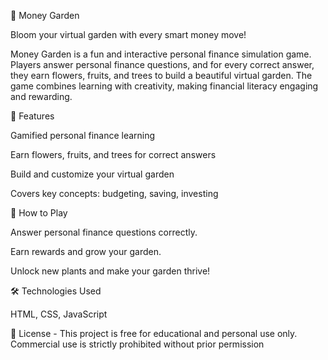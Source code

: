 🌱 Money Garden

Bloom your virtual garden with every smart money move!

Money Garden is a fun and interactive personal finance simulation game. Players answer personal finance questions, and for every correct answer, they earn flowers, fruits, and trees to build a beautiful virtual garden. The game combines learning with creativity, making financial literacy engaging and rewarding.

🎯 Features

Gamified personal finance learning

Earn flowers, fruits, and trees for correct answers

Build and customize your virtual garden

Covers key concepts: budgeting, saving, investing

🚀 How to Play

Answer personal finance questions correctly.

Earn rewards and grow your garden.

Unlock new plants and make your garden thrive!

🛠 Technologies Used

HTML, CSS, JavaScript

📜 License - This project is free for educational and personal use only. Commercial use is strictly prohibited without prior permission
